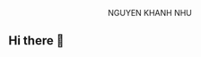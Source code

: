 <p style="text-align:center">NGUYEN KHANH NHU</p>

## Hi there 👋

<!--
## <a href="https://emoji.gg/emoji/6069-devilish"><img src="https://emoji.gg/assets/emoji/6069-devilish.png" width="32px" height="32px" alt="devilish"></a> About me:

Here are some ideas to get you started:

- 🔭 I’m currently working on ...
- 🌱 I’m currently learning ...
- 👯 I’m looking to collaborate on ...
- 🤔 I’m looking for help with ...
- 💬 Ask me about ...
- 📫 How to reach me: ...
- 😄 Pronouns: ...
- ⚡ Fun fact: ...
-->

